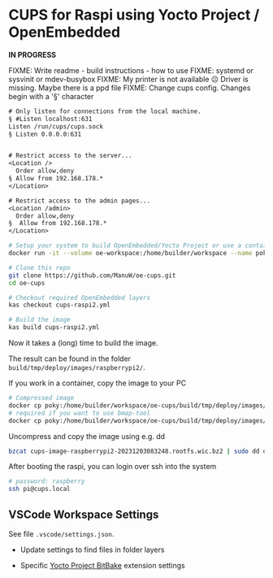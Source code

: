 # CUPS for Raspi using Yocto Project / OpenEmbedded

**IN PROGRESS**

FIXME: Write readme
       - build instructions
       - how to use
FIXME: systemd or sysvinit or mdev-busybox
FIXME: My printer is not available ☹️
       Driver is missing. Maybe there is a ppd file
FIXME: Change cups config. Changes begin with a '§' character

```txt
# Only listen for connections from the local machine.
§ #Listen localhost:631
Listen /run/cups/cups.sock
§ Listen 0.0.0.0:631


# Restrict access to the server...
<Location />
  Order allow,deny
§ Allow from 192.168.178.*
</Location>

# Restrict access to the admin pages...
<Location /admin>
  Order allow,deny
§  Allow from 192.168.178.*
</Location>
``````


```sh
# Setup your system to build OpenEmbedded/Yocto Project or use a container
docker run -it --volume oe-workspace:/home/builder/workspace --name poky oe-builder

# Clone this repo
git clone https://github.com/ManuW/oe-cups.git
cd oe-cups

# Checkout required OpenEmbedded layers
kas checkout cups-raspi2.yml 

# Build the image
kas build cups-raspi2.yml
```

Now it takes a (long) time to build the image.

The result can be found in the folder `build/tmp/deploy/images/raspberrypi2/`.

If you work in a container, copy the image to your PC

```sh
# Compressed image
docker cp poky:/home/builder/workspace/oe-cups/build/tmp/deploy/images/raspberrypi2/cups-image-raspberrypi2-20231203083248.rootfs.wic.bz2 ~/Downloads
# required if you want to use bmap-tool
docker cp poky:/home/builder/workspace/oe-cups/build/tmp/deploy/images/raspberrypi2/cups-image-raspberrypi2-20231203083248.rootfs.wic.bmap ~/Downloads
```

Uncompress and copy the image using e.g. dd

```sh
bzcat cups-image-raspberrypi2-20231203083248.rootfs.wic.bz2 | sudo dd of=/dev/rdisk10 bs=1M status=progress
```

After booting the raspi, you can login over ssh into the system

```sh
# password: raspberry
ssh pi@cups.local
```

## VSCode Workspace Settings

See file `.vscode/settings.json`.

- Update settings to find files in folder layers

- Specific [Yocto Project BitBake](https://marketplace.visualstudio.com/items?itemName=yocto-project.yocto-bitbake) extension settings

